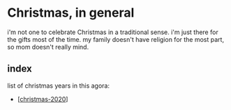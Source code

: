 # Christmas, in general

i'm not one to celebrate Christmas in a traditional sense. i'm just there for the gifts most of the time. my family doesn't have religion for the most part, so mom doesn't really mind.

## index

list of christmas years in this agora:

- [[christmas-2020]]

[//begin]: # "Autogenerated link references for markdown compatibility"
[christmas-2020]: christmas-2020.md "Christmas (2020)"
[//end]: # "Autogenerated link references"